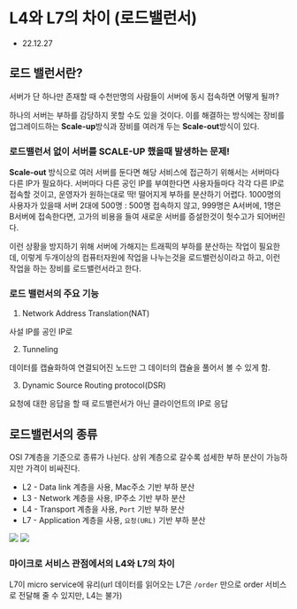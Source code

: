 # L4와 L7의 차이 (로드밸런서)

- 22.12.27 

## 로드 밸런서란?

서버가  단  하나만  존재할  때  수천만명의  사람들이  서버에  동시  접속하면  어떻게  될까?

하나의  서버는  부하를  감당하지  못할  수도  있을  것이다. 이를  해결하는  방식에는  장비를  업그레이드하는  **Scale-up**방식과  장비를  여러개  두는  **Scale-out**방식이  있다.

### 로드밸런서 없이 서버를 SCALE-UP 했을때 발생하는 문제!

**Scale-out** 방식으로 여러 서버를 둔다면 해당 서비스에 접근하기 위해서는 서버마다 다른 IP가 필요하다. 서버마다 다른 공인 IP를 부여한다면 사용자들마다 각각 다른 IP로 접속할 것이고, 운영자가 원하는대로 딱! 떨어지게 부하를 분산하기 어렵다.  1000명의 사용자가 있을때 서버 2대에 500명 : 500명 접속하지 않고, 999명은 A서버에, 1명은 B서버에 접속한다면, 고가의 비용을 들여 새로운 서버를 증설한것이 헛수고가 되어버린다.

이런 상황을 방지하기 위해 서버에 가해지는 트래픽의 부하를 분산하는 작업이 필요한데, 이렇게 두개이상의 컴퓨터자원에 작업을 나누는것을 로드밸런싱이라고 하고, 이런 작업을 하는 장비를 로드밸런서라고 한다.

### 로드 밸런서의 주요 기능

1. Network Address Translation(NAT)

사설 IP를 공인 IP로

2. Tunneling

데이터를 캡슐화하여 연결되어진 노드만 그 데이터의 캡슐을 풀어서 볼 수 있게 함.

3. Dynamic Source Routing protocol(DSR)

요청에 대한 응답을 할 때 로드밸런서가 아닌 클라이언트의 IP로 응답

## 로드밸런서의 종류

OSI 7계층을 기준으로 종류가 나뉜다. 상위  계층으로  갈수록  섬세한  부하  분산이  가능하지만  가격이  비싸진다.

- L2	- Data link 계층을 사용, Mac주소 기반 부하 분산
- L3	- Network 계층을 사용, IP주소 기반 부하 분산
- L4	- Transport 계층을 사용, `Port` 기반 부하 분산
- L7	- Application 계층을 사용, `요청(URL)` 기반 부하 분산

![](https://i.imgur.com/0ItDLD6.png)
![](https://i.imgur.com/hCeSWWD.png)

### 마이크로 서비스 관점에서의 L4와 L7의 차이

L7이 micro service에 유리(url 데이터를 읽어오는 L7은 `/order` 만으로 order 서비스로 전달해 줄 수 있지만, L4는 불가)
<!--stackedit_data:
eyJoaXN0b3J5IjpbLTEzMjY4Mzk2NSwyMDU2Nzk5Mzg4XX0=
-->